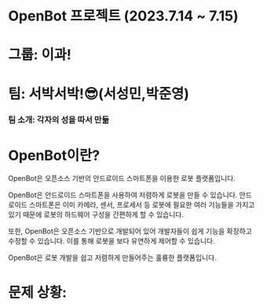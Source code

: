 # OpenBot 프로젝트 (2023.7.14 ~ 7.15)

# 그룹: 이과!

# 팀: 서박서박!😎(서성민,박준영)

### 팀 소개: 각자의 성을 따서 만듦

# OpenBot이란?

OpenBot은 오픈소스 기반의 안드로이드 스마트폰을 이용한 로봇 플랫폼입니다.

OpenBot은 안드로이드 스마트폰을 사용하여 저렴하게 로봇을 만들 수 있습니다. 안드로이드 스마트폰은 이미 카메라, 센서, 프로세서 등 로봇에 필요한 여러 기능들을 가지고 있기 때문에 로봇의 하드웨어 구성을 간편하게 할 수 있습니다.

또한, OpenBot은 오픈소스 기반으로 개발되어 있어 개발자들이 쉽게 기능을 확장하고 수정할 수 있습니다. 이를 통해 로봇을 보다 유연하게 제어할 수 있습니다.

OpenBot은 로봇 개발을 쉽고 저렴하게 만들어주는 훌륭한 플랫폼입니다.

# 문제 상황: